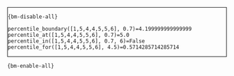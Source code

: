 <div style="border:1px solid black;">

`{bm-disable-all}`

```
percentile_boundary([1,5,4,4,5,5,6], 0.7)=4.199999999999999
percentile_at([1,5,4,4,5,5,6], 0.7)=5.0
percentile_in([1,5,4,4,5,5,6], 0.7, 6)=False
percentile_for([1,5,4,4,5,5,6], 4.5)=0.5714285714285714
```

</div>

`{bm-enable-all}`

